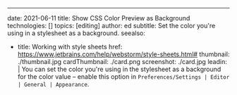 ---
date: 2021-06-11
title: Show CSS Color Preview as Background
technologies: []
topics: [editing]
author: ed
subtitle: Set the color you're using in a stylesheet as a background.
seealso:
- title: Working with style sheets
  href: https://www.jetbrains.com/help/webstorm/style-sheets.html#
thumbnail: ./thumbnail.jpg
cardThumbnail: ./card.png
screenshot: ./card.jpg
leadin: |
  You can set the color you're using in the stylesheet as a background for the color value – enable this option in `Preferences/Settings | Editor | General | Appearance`. 

